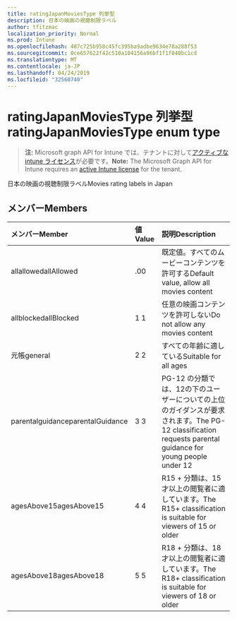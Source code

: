 ```yaml
---
title: ratingJapanMoviesType 列挙型
description: 日本の映画の視聴制限ラベル
author: tfitzmac
localization_priority: Normal
ms.prod: Intune
ms.openlocfilehash: 407c725b958c45fc395ba9adbe9634e78a288f53
ms.sourcegitcommit: 0ce657622f42c510a104156a96bf1f1f040bc1cd
ms.translationtype: MT
ms.contentlocale: ja-JP
ms.lasthandoff: 04/24/2019
ms.locfileid: "32560740"
---
```

# <a name="ratingjapanmoviestype-enum-type"></a><span data-ttu-id="c9787-103">ratingJapanMoviesType 列挙型</span><span class="sxs-lookup"><span data-stu-id="c9787-103">ratingJapanMoviesType enum type</span></span>

> <span data-ttu-id="c9787-104">**注:** Microsoft graph API for Intune では、テナントに対して[アクティブな intune ライセンス](https://go.microsoft.com/fwlink/?linkid=839381)が必要です。</span><span class="sxs-lookup"><span data-stu-id="c9787-104">**Note:** The Microsoft Graph API for Intune requires an [active Intune license](https://go.microsoft.com/fwlink/?linkid=839381) for the tenant.</span></span>

<span data-ttu-id="c9787-105">日本の映画の視聴制限ラベル</span><span class="sxs-lookup"><span data-stu-id="c9787-105">Movies rating labels in Japan</span></span>

## <a name="members"></a><span data-ttu-id="c9787-106">メンバー</span><span class="sxs-lookup"><span data-stu-id="c9787-106">Members</span></span>
|<span data-ttu-id="c9787-107">メンバー</span><span class="sxs-lookup"><span data-stu-id="c9787-107">Member</span></span>|<span data-ttu-id="c9787-108">値</span><span class="sxs-lookup"><span data-stu-id="c9787-108">Value</span></span>|<span data-ttu-id="c9787-109">説明</span><span class="sxs-lookup"><span data-stu-id="c9787-109">Description</span></span>|
|:---|:---|:---|
|<span data-ttu-id="c9787-110">allallowed</span><span class="sxs-lookup"><span data-stu-id="c9787-110">allAllowed</span></span>|<span data-ttu-id="c9787-111">.0</span><span class="sxs-lookup"><span data-stu-id="c9787-111">0</span></span>|<span data-ttu-id="c9787-112">既定値。すべてのムービーコンテンツを許可する</span><span class="sxs-lookup"><span data-stu-id="c9787-112">Default value, allow all movies content</span></span>|
|<span data-ttu-id="c9787-113">allblocked</span><span class="sxs-lookup"><span data-stu-id="c9787-113">allBlocked</span></span>|<span data-ttu-id="c9787-114">1 </span><span class="sxs-lookup"><span data-stu-id="c9787-114">1</span></span>|<span data-ttu-id="c9787-115">任意の映画コンテンツを許可しない</span><span class="sxs-lookup"><span data-stu-id="c9787-115">Do not allow any movies content</span></span>|
|<span data-ttu-id="c9787-116">元帳</span><span class="sxs-lookup"><span data-stu-id="c9787-116">general</span></span>|<span data-ttu-id="c9787-117">2 </span><span class="sxs-lookup"><span data-stu-id="c9787-117">2</span></span>|<span data-ttu-id="c9787-118">すべての年齢に適している</span><span class="sxs-lookup"><span data-stu-id="c9787-118">Suitable for all ages</span></span>|
|<span data-ttu-id="c9787-119">parentalguidance</span><span class="sxs-lookup"><span data-stu-id="c9787-119">parentalGuidance</span></span>|<span data-ttu-id="c9787-120">3 </span><span class="sxs-lookup"><span data-stu-id="c9787-120">3</span></span>|<span data-ttu-id="c9787-121">PG-12 の分類では、12の下のユーザーについての上位のガイダンスが要求されます。</span><span class="sxs-lookup"><span data-stu-id="c9787-121">The PG-12 classification requests parental guidance for young people under 12</span></span>|
|<span data-ttu-id="c9787-122">agesAbove15</span><span class="sxs-lookup"><span data-stu-id="c9787-122">agesAbove15</span></span>|<span data-ttu-id="c9787-123">4 </span><span class="sxs-lookup"><span data-stu-id="c9787-123">4</span></span>|<span data-ttu-id="c9787-124">R15 + 分類は、15才以上の閲覧者に適しています。</span><span class="sxs-lookup"><span data-stu-id="c9787-124">The R15+ classification is suitable for viewers of 15 or older</span></span>|
|<span data-ttu-id="c9787-125">agesAbove18</span><span class="sxs-lookup"><span data-stu-id="c9787-125">agesAbove18</span></span>|<span data-ttu-id="c9787-126">5 </span><span class="sxs-lookup"><span data-stu-id="c9787-126">5</span></span>|<span data-ttu-id="c9787-127">R18 + 分類は、18才以上の閲覧者に適しています。</span><span class="sxs-lookup"><span data-stu-id="c9787-127">The R18+ classification is suitable for viewers of 18 or older</span></span>|



